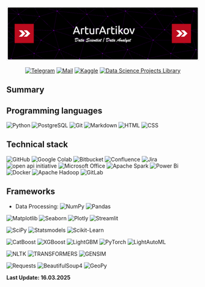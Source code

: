 ![Header](./header_16_03_2025.png)

<div id="socials" align="center">
  
  [![Telegram](https://img.shields.io/badge/Telegram-2CA5E0?style=for-the-badge&logo=telegram&logoColor=white)](https://t.me/ArturArtikov)
  [![Mail](https://img.shields.io/badge/Mail-0077FF?style=for-the-badge)](mailto:artikovartur@internet.ru)
  [![Kaggle](https://img.shields.io/badge/Kaggle-035a7d?style=for-the-badge&logo=kaggle&logoColor=white)](https://www.kaggle.com/arturartikov) 
  [![Data Science Projects Library](https://img.shields.io/badge/Data%20Science%20Projects%20Library-%23121011.svg?style=for-the-badge&logo=github&logoColor=white)](https://github.com/ArturArtikov/Portfolio)
  
</div>


## Summary



## Programming languages

![Python](https://ziadoua.github.io/m3-Markdown-Badges/badges/Python/python3.svg)
![PostgreSQL](https://ziadoua.github.io/m3-Markdown-Badges/badges/PostgreSQL/postgresql1.svg)
![Git](https://ziadoua.github.io/m3-Markdown-Badges/badges/Git/git1.svg)
![Markdown](https://ziadoua.github.io/m3-Markdown-Badges/badges/Markdown/markdown3.svg)
![HTML](https://ziadoua.github.io/m3-Markdown-Badges/badges/HTML/html1.svg)
![CSS](https://ziadoua.github.io/m3-Markdown-Badges/badges/CSS/css2.svg)

## Technical stack

![GitHub](https://img.shields.io/badge/github-%23121011.svg?style=for-the-badge&logo=github&logoColor=white)
![Google Colab](https://img.shields.io/badge/Google%20Colab-%23F9A825.svg?style=for-the-badge&logo=googlecolab&logoColor=white)
![Bitbucket](https://img.shields.io/badge/bitbucket-%230047B3.svg?style=for-the-badge&logo=bitbucket&logoColor=white)
![Confluence](https://img.shields.io/badge/confluence-%23172BF4.svg?style=for-the-badge&logo=confluence&logoColor=white)
![Jira](https://img.shields.io/badge/jira-%230A0FFF.svg?style=for-the-badge&logo=jira&logoColor=white)
![open api initiative](https://img.shields.io/badge/open%20api%20initiative-%23000000.svg?style=for-the-badge&logo=openapiinitiative&logoColor=white)
![Microsoft Office](https://img.shields.io/badge/Microsoft_Office-D83B01?style=for-the-badge&logo=microsoft-office&logoColor=white)
![Apache Spark](https://img.shields.io/badge/Apache%20Spark-FDEE21?style=for-the-badge&logo=apachespark&logoColor=black)
![Power Bi](https://img.shields.io/badge/power_bi-F2C811?style=for-the-badge&logo=powerbi&logoColor=black)
![Docker](https://img.shields.io/badge/docker-%230db7ed.svg?style=for-the-badge&logo=docker&logoColor=white)
![Apache Hadoop](https://img.shields.io/badge/Apache%20Hadoop-66CCFF?style=for-the-badge&logo=apachehadoop&logoColor=black)
![GitLab](https://img.shields.io/badge/gitlab-%23181717.svg?style=for-the-badge&logo=gitlab&logoColor=white)

## Frameworks

* Data Processing: ![NumPy](https://img.shields.io/badge/numpy-%23013243.svg?style=for-the-badge&logo=numpy&logoColor=white) ![Pandas](https://img.shields.io/badge/pandas-%23150458.svg?style=for-the-badge&logo=pandas&logoColor=white)

![Matplotlib](https://img.shields.io/badge/Matplotlib-%23ffffff.svg?style=for-the-badge&logo=Matplotlib&logoColor=black)
![Seaborn](https://img.shields.io/badge/Seaborn-%231F6F70.svg?style=for-the-badge)
![Plotly](https://img.shields.io/badge/Plotly-%233F4F75.svg?style=for-the-badge&logo=plotly&logoColor=white)
![Streamlit](https://img.shields.io/badge/Streamlit-%23FE4B4B.svg?style=for-the-badge&logo=streamlit&logoColor=white)

![SciPy](https://img.shields.io/badge/SciPy-%230C55A5.svg?style=for-the-badge&logo=scipy&logoColor=%white)
![Statsmodels](https://img.shields.io/badge/Statsmodels-%233F51B5.svg?style=for-the-badge&logo=Statsmodels&logoColor=%white)
![Scikit-Learn](https://img.shields.io/badge/scikit--learn-%23F7931E.svg?style=for-the-badge&logo=scikit-learn&logoColor=white)

![CatBoost](https://img.shields.io/badge/CatBoost-%23ffcc00.svg?style=for-the-badge)
![XGBoost](https://img.shields.io/badge/XGBoost-%23189fdd.svg?style=for-the-badge)
![LightGBM](https://img.shields.io/badge/LightGBM-%234b4b4d.svg?style=for-the-badge)
![PyTorch](https://img.shields.io/badge/PyTorch-%23EE4C2C.svg?style=for-the-badge&logo=PyTorch&logoColor=white)
![LightAutoML](https://img.shields.io/badge/LightAutoML-%2367cc00.svg?style=for-the-badge)

![NLTK](https://img.shields.io/badge/nltk-%235F9EA0.svg?style=for-the-badge)
![TRANSFORMERS](https://img.shields.io/badge/TRANSFORMERS-%23ffd21e.svg?style=for-the-badge)
![GENSIM](https://img.shields.io/badge/GENSIM-%23001862.svg?style=for-the-badge)

![Requests](https://img.shields.io/badge/Requests-%23636970.svg?style=for-the-badge)
![BeautifulSoup4](https://img.shields.io/badge/BeautifulSoup4-%23ffffff.svg?style=for-the-badge)
![GeoPy](https://img.shields.io/badge/GeoPy-%23EEE8AA.svg?style=for-the-badge&logo=google-earth&logoColor=#4285F4)


__Last Update: 16.03.2025__
